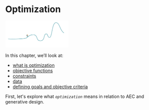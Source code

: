 # Optimization

<img src="../../assets/deeper/optimization.png" style="width:200px;"/>

In this chapter, we’ll look at:

* [what is optimization](02-03-01_what-is-optimization.md)
* [objective functions](02-03-02_objective-function.md)
* [constraints](02-03-03_constraints.md)
* [data](02-03-04_data.md)
* [defining goals and objective criteria](02-03-05_defining-goals.md)

First, let's explore what *`optimization`* means in relation to AEC and generative design.
